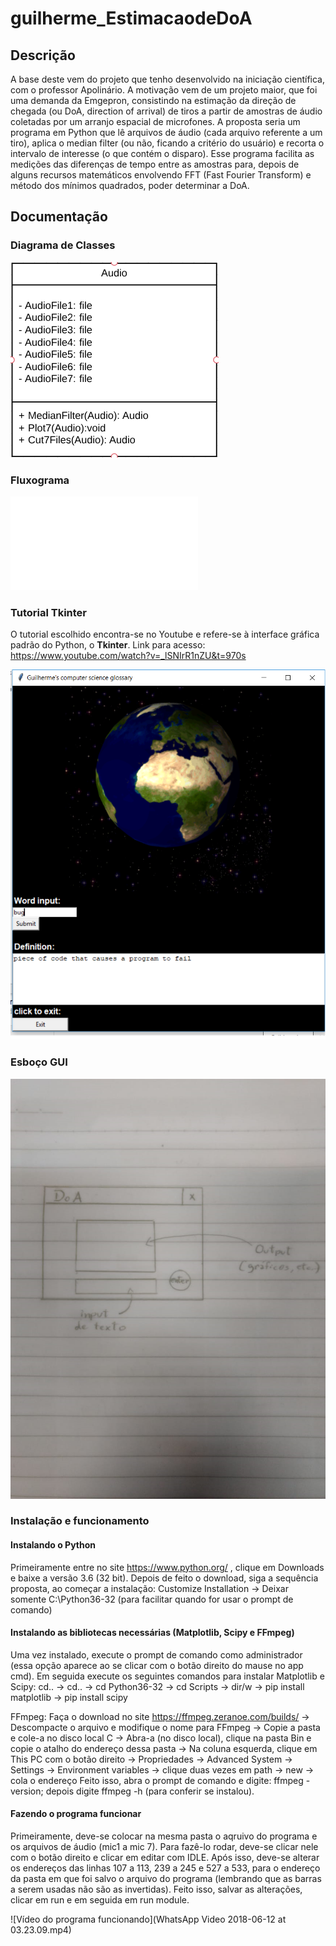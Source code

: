 # guilherme_EstimacaodeDoA

## Descrição
A base deste vem do projeto que tenho desenvolvido na iniciação científica, com o professor Apolinário. A motivação vem de um projeto maior, que foi uma demanda da Emgepron, consistindo na estimação da direção de chegada (ou DoA, direction of arrival) de tiros a partir de amostras de áudio coletadas por um arranjo espacial de microfones. A proposta seria um programa em Python que lê arquivos de áudio (cada arquivo referente a um tiro), aplica o median filter  (ou não, ficando a critério do usuário) e recorta o intervalo de interesse (o que contém o disparo). Esse programa facilita as medições das diferenças de tempo entre as amostras para, depois de alguns recursos matemáticos envolvendo FFT (Fast Fourier Transform) e método dos mínimos quadrados, poder determinar a  DoA.

## Documentação

### Diagrama de Classes
![Diagrama de Classes](https://github.com/ProgramacaoEE2018/guilherme_EstimacaodeDoA/blob/master/Diagrama%20de%20classes.PNG)

### Fluxograma
![Fluxograma](Fluxograma.pdf)

### Tutorial Tkinter
O tutorial escolhido encontra-se no Youtube e refere-se à interface gráfica padrão do Python, o **Tkinter**. Link para acesso: https://www.youtube.com/watch?v=_lSNIrR1nZU&t=970s

![Tutorial GUI](GUItutorial.png)

### Esboço GUI
![Esboço GUI](GUI.png)

### Instalação e funcionamento

#### Instalando o Python
Primeiramente entre no site https://www.python.org/ , clique em Downloads e baixe a versão 3.6 (32 bit). Depois de feito o download, siga a sequência proposta, ao começar a instalação:
Customize Installation -> Deixar somente C:\Python36-32 (para facilitar quando for usar o prompt de comando)

#### Instalando as bibliotecas necessárias (Matplotlib, Scipy e FFmpeg)
Uma vez instalado, execute o prompt de comando como administrador (essa opção aparece ao se clicar com o botão direito do mause no app cmd). Em seguida execute os seguintes comandos para instalar Matplotlib e Scipy:
cd.. -> cd.. -> cd Python36-32 -> cd Scripts -> dir/w -> pip install matplotlib -> pip install scipy

FFmpeg: Faça o download no site https://ffmpeg.zeranoe.com/builds/ -> Descompacte o arquivo e modifique o nome para FFmpeg -> Copie a pasta e cole-a no disco local C -> Abra-a (no disco local), clique na pasta Bin e copie o atalho do endereço dessa pasta -> Na coluna esquerda, clique em This PC com o botão direito -> Propriedades -> Advanced System -> Settings -> Environment variables -> clique duas vezes em path -> new -> cola o endereço
Feito isso, abra o prompt de comando e digite: ffmpeg -version; depois digite ffmpeg -h (para conferir se instalou).

#### Fazendo o programa funcionar
Primeiramente, deve-se colocar na mesma pasta o aqruivo do programa e os arquivos de áudio (mic1 a mic 7). Para fazê-lo rodar, deve-se clicar nele com o botão direito e clicar em editar com IDLE. Após isso, deve-se alterar os endereços das linhas 107 a 113, 239 a 245 e 527 a 533, para o endereço da pasta em que foi salvo o arquivo do programa (lembrando que as barras a serem usadas não são as invertidas). Feito isso, salvar as alterações, clicar em run e em seguida em run module.

![Vídeo do programa funcionando](WhatsApp Video 2018-06-12 at 03.23.09.mp4)


